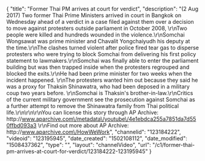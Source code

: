 {
    "title": "Former Thai PM arrives at court for verdict",
    "description": "(2 Aug 2017) Two former Thai Prime Ministers arrived in court in Bangkok on Wednesday ahead of a verdict in a case filed against them over a decision to move against protesters outside parliament in October 2008, \r\nTwo people were killed and hundreds wounded in the violence.\r\nSomchai Wongsawat was prime minister and Chavalit Yongchaiyudh his deputy at the time.\r\nThe clashes turned violent after police fired tear gas to disperse protesters who were trying to block Somchai from delivering his first policy statement to lawmakers.\r\nSomchai was finally able to enter the parliament building but was then trapped inside when the protesters regrouped and blocked the exits.\r\nHe had been prime minister for two weeks when the incident happened. \r\nThe protesters wanted him out because they said he was a proxy for Thaksin Shinawatra, who had been deposed in a military coup two years before. \r\nSomchai is Thaksin's brother-in-law.\r\nCritics of the current military government see the prosecution against Somchai as a further attempt to remove the Shinawatra family from Thai political life.\r\n\r\n\r\nYou can license this story through AP Archive: http:\/\/www.aparchive.com\/metadata\/youtube\/4e1ebdca255a7851da7d550ffbd093a3 \r\nFind out more about AP Archive: http:\/\/www.aparchive.com\/HowWeWork",
    "channelid": "123184222",
    "videoid": "123195945",
    "date_created": "1502108112",
    "date_modified": "1508437362",
    "type": "",
    "layout": "channelVideo",
    "url": "\/c1\/former-thai-pm-arrives-at-court-for-verdict\/123184222-123195945"
}